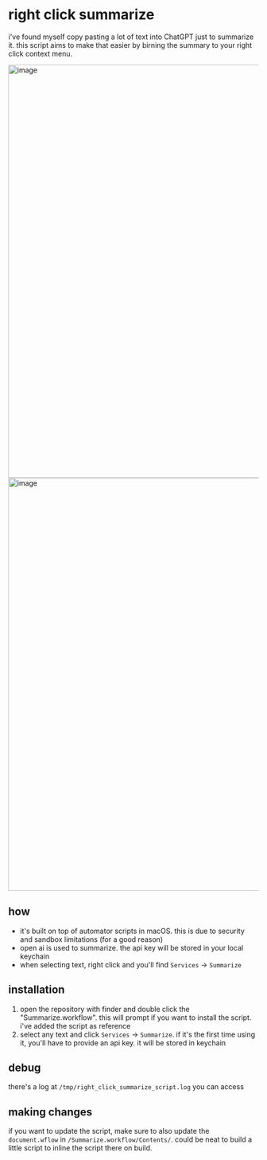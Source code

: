 # right click summarize

i've found myself copy pasting a lot of text into ChatGPT just to summarize it.
this script aims to make that easier by birning the summary to your right click context menu.

<img width="830" alt="image" src="https://github.com/ericzakariasson/right-click-summarize/assets/25622412/52902973-5171-41c6-9e22-e522832454fb">

<img width="830" alt="image" src="https://github.com/ericzakariasson/right-click-summarize/assets/25622412/28122a26-4f0f-4f08-86f2-771a8deea2c6">


## how

- it's built on top of automator scripts in macOS. this is due to security and sandbox limitations (for a good reason)
- open ai is used to summarize. the api key will be stored in your local keychain
- when selecting text, right click and you'll find `Services` → `Summarize`

## installation

1. open the repository with finder and double click the "Summarize.workflow". this will prompt if you want to install the script. i've added the script as reference
2. select any text and click `Services` → `Summarize`. if it's the first time using it, you'll have to provide an api key. it will be stored in keychain

## debug

there's a log at `/tmp/right_click_summarize_script.log` you can access

## making changes

if you want to update the script, make sure to also update the `document.wflow` in `/Summarize.workflow/Contents/`.
could be neat to build a little script to inline the script there on build.
